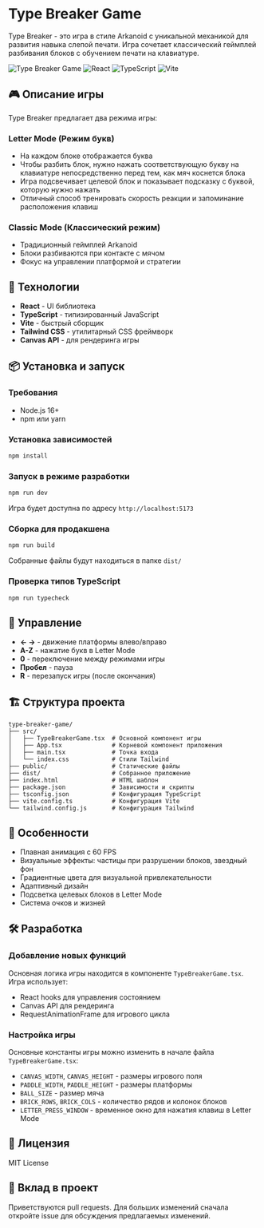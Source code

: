 # Type Breaker Game

Type Breaker - это игра в стиле Arkanoid с уникальной механикой для развития навыка слепой печати. Игра сочетает классический геймплей разбивания блоков с обучением печати на клавиатуре.

![Type Breaker Game](https://img.shields.io/badge/Type-Breaker-purple)
![React](https://img.shields.io/badge/React-18.2.0-blue)
![TypeScript](https://img.shields.io/badge/TypeScript-5.2.2-blue)
![Vite](https://img.shields.io/badge/Vite-5.0.8-purple)

## 🎮 Описание игры

Type Breaker предлагает два режима игры:

### Letter Mode (Режим букв)
- На каждом блоке отображается буква
- Чтобы разбить блок, нужно нажать соответствующую букву на клавиатуре непосредственно перед тем, как мяч коснется блока
- Игра подсвечивает целевой блок и показывает подсказку с буквой, которую нужно нажать
- Отличный способ тренировать скорость реакции и запоминание расположения клавиш

### Classic Mode (Классический режим)
- Традиционный геймплей Arkanoid
- Блоки разбиваются при контакте с мячом
- Фокус на управлении платформой и стратегии

## 🚀 Технологии

- **React** - UI библиотека
- **TypeScript** - типизированный JavaScript
- **Vite** - быстрый сборщик
- **Tailwind CSS** - утилитарный CSS фреймворк
- **Canvas API** - для рендеринга игры

## 📦 Установка и запуск

### Требования
- Node.js 16+
- npm или yarn

### Установка зависимостей
```bash
npm install
```

### Запуск в режиме разработки
```bash
npm run dev
```
Игра будет доступна по адресу `http://localhost:5173`

### Сборка для продакшена
```bash
npm run build
```
Собранные файлы будут находиться в папке `dist/`

### Проверка типов TypeScript
```bash
npm run typecheck
```

## 🎯 Управление

- **← →** - движение платформы влево/вправо
- **A-Z** - нажатие букв в Letter Mode
- **0** - переключение между режимами игры
- **Пробел** - пауза
- **R** - перезапуск игры (после окончания)

## 🏗️ Структура проекта

```
type-breaker-game/
├── src/
│   ├── TypeBreakerGame.tsx  # Основной компонент игры
│   ├── App.tsx              # Корневой компонент приложения
│   ├── main.tsx             # Точка входа
│   └── index.css            # Стили Tailwind
├── public/                  # Статические файлы
├── dist/                    # Собранное приложение
├── index.html               # HTML шаблон
├── package.json             # Зависимости и скрипты
├── tsconfig.json            # Конфигурация TypeScript
├── vite.config.ts           # Конфигурация Vite
└── tailwind.config.js       # Конфигурация Tailwind
```

## 🎨 Особенности

- Плавная анимация с 60 FPS
- Визуальные эффекты: частицы при разрушении блоков, звездный фон
- Градиентные цвета для визуальной привлекательности
- Адаптивный дизайн
- Подсветка целевых блоков в Letter Mode
- Система очков и жизней

## 🛠️ Разработка

### Добавление новых функций
Основная логика игры находится в компоненте `TypeBreakerGame.tsx`. Игра использует:
- React hooks для управления состоянием
- Canvas API для рендеринга
- RequestAnimationFrame для игрового цикла

### Настройка игры
Основные константы игры можно изменить в начале файла `TypeBreakerGame.tsx`:
- `CANVAS_WIDTH`, `CANVAS_HEIGHT` - размеры игрового поля
- `PADDLE_WIDTH`, `PADDLE_HEIGHT` - размеры платформы
- `BALL_SIZE` - размер мяча
- `BRICK_ROWS`, `BRICK_COLS` - количество рядов и колонок блоков
- `LETTER_PRESS_WINDOW` - временное окно для нажатия клавиш в Letter Mode

## 📄 Лицензия

MIT License

## 🤝 Вклад в проект

Приветствуются pull requests. Для больших изменений сначала откройте issue для обсуждения предлагаемых изменений.